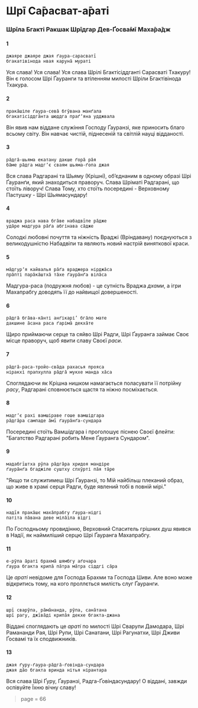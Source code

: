 # Шрī Са̄расват-а̄раті

### Шрīла Бгакті Ракшак Шрīдгар Дев-Ґосва̄мī Маха̄ра̄дж

#### 1

    джаяре джаяре джая ґаура-сарасватī
    бгакатівінода нвая каруна̄ мураті

Уся слава! Уся слава! Уся слава Шрілі Бгактісіддганті Сарасваті Тхакуру! Він є голосом Шрі Ґауранги та втіленням милості Шріли Бгактівінода Тхакура.

#### 2

    прака̄шіле ґаура-сева̄ бгӯвана манґала
    бгакатісіддга̄нта шюддга праґʼяна удджвала

Він явив нам віддане служіння Господу Ґауранзі, яке приносить благо всьому світу. Він навчає чистій, піднесеній та світлій науці відданості.

#### 3

    ра̄дга̄-шьяма екатану дакше ґора̄ ра̄я
    ба̄ме ра̄дга мадгʼє сваям шьяма-ґопа джая

Вся слава Радгарані та Шьяму (Крішні), обʼєднаним в одному образі Шрі Ґауранґи, який знаходиться праворуч. Слава Шріматі Радгарані, що стоїть ліворуч! Слава Тому, хто стоїть посередині - Верховному Пастушку - Шрі Шьямасундару!

#### 4

    враджа раса нава бга̄ве набадвīпе ра̄дже
    уда̄ре мадгура ра̄ґа абгінава са̄дже

Солодкі любовні почуття та ніжність Враджі (Вріндавану) поєднуються з великодушністю Набадвіпи та являють новий настрій виняткової краси.

#### 5

    ма̄дгурʼя кайвалья ра̄ґа враджера нірджа̄са
    пра̄пті пара̄ка̄штха̄ та̄хе ґаура̄нґа віла̄са

Мадгура-раса (подружня любов) - це сутність Враджа *дхами*, а ігри Махапрабгу доводять її до найвищої довершеності.

#### 6

    ра̄дга̄ бга̄ва-ка̄нті анґікарі’ бга̄ло мате
    дакшине а̄сана раса ґаріма̄ декха̄те

Щиро приймаючи серце та сяйво Шрі Радги, Шрі Ґауранга займає Своє місце праворуч, щоб явити славу Своєї *раси*.

#### 7

    ра̄дга̄-раса-тройо-сва̄да рахасья прояса
    ніракхі прапхулла ра̄дга̄ мукхе манда ха̄са

Споглядаючи як Крішна нишком намагається поласувати її потрійну *расу*, Радгарані сповнюється щастя та ніжно посміхається.

#### 8

    мадгʼє рахі вамшіраве гоше вамшідгара
    ра̄дга̄ра сампаде а̄мī ґаура̄нґа-сундара

Посередині стоїть Вамшідгара і проголошує піснею Своєї флейти: "Багатство Радгарані робить Мене Ґауранга Сундаром".

#### 9

    мадабгīштха рӯпа ра̄дга̄ра хридоя мандіре
    ґаура̄нґа бгаджіле суштху спхӯрті па̄я та̄ре

"Якщо ти служитимеш Шрі Ґауранзі, то Мій найбільш плеканий образ, що живе в храмі серця Радги, буде явлений тобі в повній мірі."

#### 10

    надīя прака̄шє маха̄прабгу ґаура-нідгі
    патіта па̄вана деве міла̄іла відгі

По Господньому провидінню, Верховний Спаситель грішних душ явився в Надії, як наймиліший серцю Шрі Ґауранга Махапрабгу.

#### 11

    е-рӯпа а̄раті брахма̄ шямбгу аґочара
    ґаура бгакта крипа̄ па̄тра ма̄тра сіддгі са̄ра

Це *араті* невідоме для Господа Брахми та Господа Шиви. Але воно може відкритись тому, на кого проллється милість слуг Ґауранги.

#### 12

    шрī сварӯпа, ра̄ма̄нанда, рӯпа, сана̄тана
    шрī рагу, джīва̄ді крипа̄я декхе бгакта-джана

Віддані споглядають це *араті* по милості Шрі Сварупи Дамодара, Шрі Рамананди Рая, Шрі Рупи, Шрі Санатани, Шрі Рагунатхи, Шрі Дживи Ґосвамі та їх сподвижників.

#### 13

    джая ґуру-ґаура-ра̄дга̄-ґовінда-сундара
    джая да̄о бгакта вринда нітья нірантара

Вся слава Шрі Ґуру, Ґауранзі, Радга-Ґовіндасундару! О віддані, завжди оспівуйте Їхню вічну славу!


> page = 66
